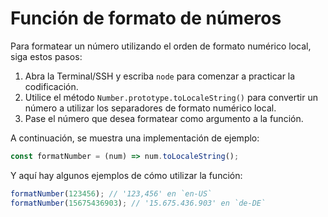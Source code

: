 # Función de formato de números

Para formatear un número utilizando el orden de formato numérico local, siga estos pasos:

1. Abra la Terminal/SSH y escriba `node` para comenzar a practicar la codificación.
2. Utilice el método `Number.prototype.toLocaleString()` para convertir un número a utilizar los separadores de formato numérico local.
3. Pase el número que desea formatear como argumento a la función.

A continuación, se muestra una implementación de ejemplo:

```js
const formatNumber = (num) => num.toLocaleString();
```

Y aquí hay algunos ejemplos de cómo utilizar la función:

```js
formatNumber(123456); // '123,456' en `en-US`
formatNumber(15675436903); // '15.675.436.903' en `de-DE`
```
